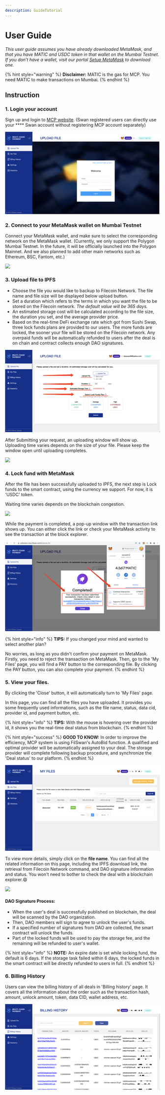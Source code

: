 ```yaml
---
description: GuideTutorial
---
```


# User Guide

_This user guide assumes you have already downloaded MetaMask, and that you have MATIC and USDC token in that wallet on the Mumbai Testnet. If you don’t have a wallet, visit our portal_ [_Setup MetaMask_](developer-quickstart/public-testnet/setup-metamask.md) _to download one._

{% hint style="warning" %}
**Disclaimer:** MATIC is the gas for MCP. You need MATIC to make transactions on Mumbai.
{% endhint %}

## **Instruction**

### **1. Login your account**

Sign up and login to [MCP website](https://calibration-mcp.filswan.com). (Swan registered users can directly use your **** Swan account without registering MCP account separately)

![](<../.gitbook/assets/image (30).png>)

### **2. Connect to your MetaMask wallet on Mumbai Testnet**

Connect your MetaMask wallet, and make sure to select the corresponding network on the MetaMask wallet. (Currently, we only support the Polygon Mumbai Testnet. In the future, it will be officially launched into the Polygon Mainnet. And we also planned to add other main networks such as Ethereum, BSC, Fantom, etc.)

![    ](<../.gitbook/assets/chrome-capture (3).gif>)

### 3. Upload file **to IPFS**

* Choose the file you would like to backup to Filecoin Network. The file name and file size will be displayed below upload button.
* Set a duration which refers to the terms in which you want the file to be stored on the Filecoin network. _The default value will be 365 days._&#x20;
* An estimated storage cost will be calculated according to the file size, the duration you set, and the average provider price.
* Based on the real-time DeFi exchange rate which got from Sushi Swap, three lock funds plans are provided to our users. The more funds are locked, the sooner your file will be stored on the Filecoin network. Any overpaid funds will be automatically refunded to users after the deal is on chain and contract collects enough DAO signatures.

![](<../.gitbook/assets/image (46).png>)

After Submitting your request, an uploading window will show up. Uploading time varies depends on the size of your file. Please keep the window open until uploading completes.

![](<../.gitbook/assets/chrome-capture (4).gif>)

### **4. Lock fund with MetaMask**

After the file has been successfully uploaded to IPFS, the next step is Lock funds to the smart contract, using the currency we support. For now, it is 'USDC' token.

Waiting time varies depends on the blockchain congestion.

![](<../.gitbook/assets/chrome-capture (5).gif>)

While the payment is completed, a pop-up window with the transaction link shows up. You can either click the link or check your MetaMask activity to see the transaction at the block explorer.

![](<../.gitbook/assets/image (45).png>)

{% hint style="info" %}
**TIPS:** If you changed your mind and wanted to select another plan?

No worries, as long as you didn't confirm your payment on MetaMask. Firstly, you need to reject the transaction on MetaMask. Then, go to the 'My Files' page, you will find a PAY button to the corresponding file. By clicking the PAY button, you can also complete your payment.
{% endhint %}

### **5. View your files.**

By clicking the 'Close' button, it will automatically turn to 'My Files' page.

In this page, you can find all the files you have uploaded. It provides you some frequently used informations, such as the file name, status, data cid, provider id, and payment button, etc.&#x20;

{% hint style="info" %}
**TIPS:** With the mouse is hovering over the provider id, it shows you the real-time deal status from blockchain.
{% endhint %}

{% hint style="success" %}
**GOOD TO KNOW:** In order to improve the efficiency, MCP system is using FilSwan's AutoBid function. A qualified and optimal provider will be automatically assigned to your deal. The storage provider will complete following backup procedure, and synchronize the 'Deal status' to our platform.
{% endhint %}

![](<../.gitbook/assets/image (34).png>)

To view more details, simply click on the **file name**. You can find all the related information on this page, including the IPFS download link, the retrieval from Filecoin Network command, and DAO signature information and status. You won't need to bother to check the deal with a blockchain explorer.:smile:

![](<../.gitbook/assets/chrome-capture (6).gif>)

#### DAO Signature Process:

* When the user's deal is successfully published on blockchain, the deal will be scanned by the DAO organization.&#x20;
* Then, DAO members will sign to agree to unlock the user's funds.&#x20;
* If a specified number of signatures from DAO are collected, the smart contract will unlock the funds.&#x20;
* Part of the locked funds will be used to pay the storage fee, and the remaining will be refunded to user's wallet.

{% hint style="info" %}
**NOTE:** An expire date is set while locking fund, the default is 6 days. If the storage task failed within 6 days, the locked funds in the smart contract will be directly refunded to users in full.
{% endhint %}

### 6. Billing History

Users can view the billing history of all deals in 'Billing history' page. It covers all the information about the order such as the transaction hash, amount, unlock amount, token, data CID, wallet address, etc.

![](<../.gitbook/assets/image (29).png>)
